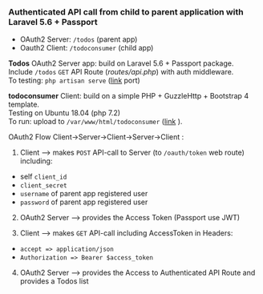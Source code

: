 ### Authenticated API call from child to parent application with Laravel 5.6 + Passport 

- OAuth2 Server: `/todos`  (parent app)
- Oauth2 Client: `/todoconsumer`  (child app)

**Todos** OAuth2 Server app: build on Laravel 5.6 + Passport package.  
Include `/todos` `GET` API Route (*routes/api.php*) with auth middleware.  
To testing: `php artisan serve` ([link](http://127.0.0.1:8000) port)


**todoconsumer** Client: build on a simple PHP + GuzzleHttp + Bootstrap 4 template.  
Testing on Ubuntu 18.04 (php 7.2)  
To run: upload to `/var/www/html/todoconsumer` ([link](http://localhost/todoconsumer) ).




OAuth2 Flow Client->Server->Client->Server->Client :

1. Client --> makes `POST` API-call to Server (to `/oauth/token` web route) including:  

- self `client_id`
- `client_secret`
- `username` of parent app registered user
- `password` of parent app registered user


2. OAuth2 Server --> provides the Access Token (Passport use JWT)

3. Client --> makes `GET` API-call including AccessToken in Headers:
- `accept => application/json`
- `Authorization => Bearer $access_token`

4. OAuth2 Server --> provides the Access to Authenticated API Route and provides a Todos list
